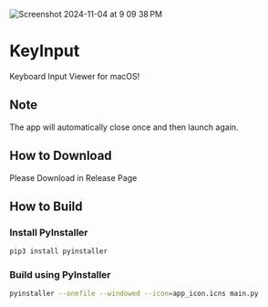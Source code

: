 ![Screenshot 2024-11-04 at 9 09 38 PM](https://github.com/user-attachments/assets/84fb2587-c65c-455c-afd4-326e14f0a8c5)

# KeyInput
Keyboard Input Viewer for macOS!

## Note
The app will automatically close once and then launch again.

## How to Download
Please Download in Release Page

## How to Build

### Install PyInstaller
```bash
pip3 install pyinstaller
```

### Build using PyInstaller
```bash
pyinstaller --onefile --windowed --icon=app_icon.icns main.py
```
